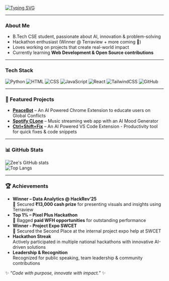 <!-- Typing animation -->
[![Typing SVG](https://readme-typing-svg.herokuapp.com?size=24&color=00FFDA&width=600&lines=Hi+there+👋,+I'm+Zainab+Fatima!;AI+Enthusiast+%7C+Hackathon+Explorer;Building+cool+things+with+code+🚀)](https://git.io/typing-svg)

---

### About Me
- B.Tech CSE student, passionate about AI, innovation & problem-solving  
- Hackathon enthusiast (Winner @ Terraview + more coming 🚀)  
- Loves working on projects that create real-world impact  
- Currently learning **Web Development & Open Source contributions**  

---

### Tech Stack
![Python](https://img.shields.io/badge/Python-3776AB?style=for-the-badge&logo=python&logoColor=white)
![HTML](https://img.shields.io/badge/HTML5-E34F26?style=for-the-badge&logo=html5&logoColor=white)
![CSS](https://img.shields.io/badge/CSS3-1572B6?style=for-the-badge&logo=css3&logoColor=white)
![JavaScript](https://img.shields.io/badge/JavaScript-323330?style=for-the-badge&logo=javascript&logoColor=F7DF1E)
![React](https://img.shields.io/badge/React-20232A?style=for-the-badge&logo=react&logoColor=61DAFB)
![TailwindCSS](https://img.shields.io/badge/Tailwind_CSS-38B2AC?style=for-the-badge&logo=tailwind-css&logoColor=white)
![GitHub](https://img.shields.io/badge/GitHub-181717?style=for-the-badge&logo=github&logoColor=white)

---


### 📌 Featured Projects
- [**PeaceBot**](https://github.com/zainabfatima097/PeaceBot.git) – An AI Powered Chrome Extension to educate users on Global Conflicts  
- [**Spotify CLone**](https://github.com/zainabfatima097/SpotifyClone.git) – Music streaming web app with an AI Mood Generator
- [**Ctrl+Shift+Fix**](https://github.com/zainabfatima097/zee.git) – An AI Powered VS Code Extension - Productivity tool for quick fixes & code snippets

---

### 📊 GitHub Stats
![Zee's GitHub stats](https://github-readme-stats.vercel.app/api?username=zainabfatima097&show_icons=true&theme=radical)  
![Top Langs](https://github-readme-stats.vercel.app/api/top-langs/?username=zainabfatima097&layout=compact&theme=radical)  

---

### 🏆 Achievements
-  **Winner – Data Analytics @ HackRev’25**  
   🥇 Secured **₹13,000 cash prize** for presenting visuals and insights using Terraview  
- **Top 1% – Pixel Plus Hackathon**  
   🏅 Bagged **paid WFH opportunities** for outstanding performance
- **Winner - Project Expo SWCET**  
   🥈 Secured the Second Place at the internal project expo help at SWCET
- **Hackathon Streak**  
   Actively participated in multiple national hackathons with innovative AI-driven solutions  
- **Leadership & Recognition**  
   Recognized for public speaking, team leadership & community contributions  



✨ *“Code with purpose, innovate with impact.”* ✨

